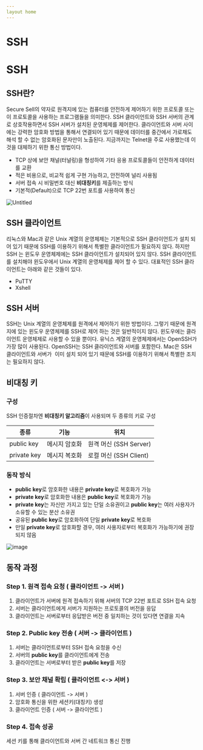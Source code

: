 ```yaml
---
layout home
---
```


# SSH

# SSH

## SSH란?

Secure Sell의 약자로 원격지에 있는 컴퓨터를 안전하게 제어하기 위한 프로토콜 또는 이 프로토콜을 사용하는 프로그램들을 의미한다. SSH 클라이언트와 SSH 서버의 관계로 상호작용하면서 SSH 서버가 설치된 운영체제를 제어한다. 클라이언트와 서버 사이에는 강력한 암호화 방법을 통해서 연결되어 있기 때문에 데이터를 중간에서 가로채도 해석 할 수 없는 암호화된 문자만이 노출된다. 지금까지는 Telnet을 주로 사용했는데 이것을 대체하기 위한 통신 방법이다.

- TCP 상에 보안 채널(터널링)을 형성하여 기타 응용 프로토콜들이 안전하게 데이터를 교환
- 적은 비용으로, 비교적 쉽게 구현 가능하고, 안전하여 널리 사용됨
- 서버 접속 시 비밀번호 대신 **비대칭키**를 제출하는 방식
- 기본적(Default)으로 TCP 22번 포트를 사용하여 통신

![Untitled](https://s3-us-west-2.amazonaws.com/secure.notion-static.com/3c6dceba-6690-4f87-b35b-cdd80334460a/Untitled.png)

### 

## **SSH 클라이언트**

리눅스와 Mac과 같은 Unix 계열의 운영체제는 기본적으로 SSH 클라이언트가 설치 되어 있기 때문에 SSH를 이용하기 위해서 특별한 클라이언트가 필요하지 않다. 하지만 SSH 는 윈도우 운영체제에는 SSH 클라이언트가 설치되어 있지 않다. SSH 클라이언트를 설치해야 윈도우에서 Unix 계열의 운영체제를 제어 할 수 있다. 대표적인 SSH 클라이언트는 아래와 같은 것들이 있다.

- PuTTY
- Xshell

## **SSH 서버**

SSH는 Unix 계열의 운영체제를 원격에서 제어하기 위한 방법이다. 그렇기 때문에 원격지에 있는 윈도우 운영체제를 SSH로 제어 하는 것은 일반적이지 않다. 윈도우에는 클라이언트 운영체제로 사용할 수 있을 뿐이다. 유닉스 계열의 운영체제에서는 OpenSSH가 가장 많이 사용된다. OpenSSH는 SSH 클라이언트와 서버를 포함한다. Mac은 SSH 클라이언트와 서버가  이미 설치 되어 있기 때문에 SSH를 이용하기 위해서 특별한 조치는 필요하지 않다.

## 비대칭 키

### 구성

SSH 인증절차엔 **비대칭키 알고리즘**이 사용되며 두 종류의 키로 구성

| 종류 | 기능 | 위치 |
| --- | --- | --- |
| public key | 메시지 암호화 | 원격 머신 (SSH Server) |
| private key | 메시지 복호화 | 로컬 머신 (SSH Client) |

### 동작 방식

- **public key**로 암호화한 내용은 **private key**로 복호화가 가능
- **private key**로 암호화한 내용은 **public key**로 복호화가 가능
- **private key**는 자신만 가지고 있는 단일 소유권이고 **public key**는 여러 사용자가 소유할 수 있는 분산 소유권
- 공유된 **public key**로 암호화하여 단일 **private key**로 복호화
- 만일 **private key**로 암호화할 경우, 여러 사용자로부터 복호화가 가능하기에 권장되지 않음

![image](https://user-images.githubusercontent.com/127702320/234424920-07c40a07-9c90-4ecc-93f4-fc6f493f81cb.png)

## 동작 과정

### Step 1. 원격 접속 요청 ( 클라이언트 -> 서버 )

1. 클라이언트가 서버에 원격 접속하기 위해 서버의 TCP 22번 포트로 SSH 접속 요청
2. 서버는 클라이언트에게 서버가 지원하는 프로토콜의 버전을 응답
3. 클라이언트는 서버로부터 응답받은 버전 중 일치하는 것이 있다면 연결을 지속

### Step 2. Public key 전송 ( 서버 -> 클라이언트 )

1. 서버는 클라이언트로부터 SSH 접속 요청을 수신
2. 서버의 **public key**를 클라이언트에게 전송
3. 클라이언트는 서버로부터 받은 **public key**를 저장

### Step 3. 보안 채널 확립 ( 클라이언트 <-> 서버 )

1. 서버 인증 ( 클라이언트 -> 서버 )
2. 암호화 통신을 위한 세션키(대칭키) 생성
3. 클라이언트 인증 ( 서버 -> 클라이언트 )

### Step 4. 접속 성공

세션 키를 통해 클라이언트와 서버 간 네트워크 통신 진행
